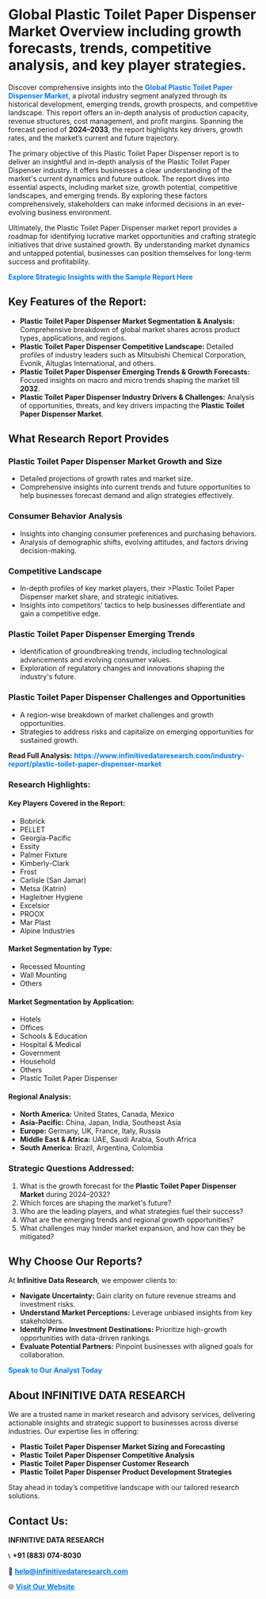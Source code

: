 <h1>Global Plastic Toilet Paper Dispenser Market Overview including growth forecasts, trends, competitive analysis, and key player strategies.</h1>
<p>
Discover comprehensive insights into the 
<a href="https://www.infinitivedataresearch.com/industry-report/plastic-toilet-paper-dispenser-market" rel="dofollow" style="color: #007BFF; text-decoration: none;"><strong>Global Plastic Toilet Paper Dispenser Market</strong></a>, a pivotal industry segment analyzed through its historical development, emerging trends, growth prospects, and competitive landscape. This report offers an in-depth analysis of production capacity, revenue structures, cost management, and profit margins. Spanning the forecast period of <strong>2024–2033</strong>, the report highlights key drivers, growth rates, and the market’s current and future trajectory.
</p>
<p>
The primary objective of this Plastic Toilet Paper Dispenser report is to deliver an insightful and in-depth analysis of the Plastic Toilet Paper Dispenser industry. It offers businesses a clear understanding of the market's current dynamics and future outlook. The report dives into essential aspects, including market size, growth potential, competitive landscapes, and emerging trends. By exploring these factors comprehensively, stakeholders can make informed decisions in an ever-evolving business environment.
</p>
<p>
Ultimately, the Plastic Toilet Paper Dispenser market report provides a roadmap for identifying lucrative market opportunities and crafting strategic initiatives that drive sustained growth. By understanding market dynamics and untapped potential, businesses can position themselves for long-term success and profitability.
</p>
<p>
<a href="https://www.infinitivedataresearch.com/request-sample/reportId=107617" style="color: #007BFF; text-decoration: none;"><strong>Explore Strategic Insights with the Sample Report Here</strong></a>
</p>

<h2>Key Features of the Report:</h2>
<ul>
<li><strong>Plastic Toilet Paper Dispenser Market Segmentation & Analysis:</strong> Comprehensive breakdown of global market shares across product types, applications, and regions.</li>
<li><strong>Plastic Toilet Paper Dispenser Competitive Landscape:</strong> Detailed profiles of industry leaders such as Mitsubishi Chemical Corporation, Evonik, Altuglas International, and others.</li>
<li><strong>Plastic Toilet Paper Dispenser Emerging Trends & Growth Forecasts:</strong> Focused insights on macro and micro trends shaping the market till <strong>2032</strong>.</li>
<li><strong>Plastic Toilet Paper Dispenser Industry Drivers & Challenges:</strong> Analysis of opportunities, threats, and key drivers impacting the <strong>Plastic Toilet Paper Dispenser Market</strong>.</li>
</ul>

<h2>What Research Report Provides</h2>
<h3>Plastic Toilet Paper Dispenser Market Growth and Size</h3>
<ul>
<li>Detailed projections of growth rates and market size.</li>
<li>Comprehensive insights into current trends and future opportunities to help businesses forecast demand and align strategies effectively.</li>
</ul>

<h3>Consumer Behavior Analysis</h3>
<ul>
<li>Insights into changing consumer preferences and purchasing behaviors.</li>
<li>Analysis of demographic shifts, evolving attitudes, and factors driving decision-making.</li>
</ul>

<h3>Competitive Landscape</h3>
<ul>
<li>In-depth profiles of key market players, their >Plastic Toilet Paper Dispenser market share, and strategic initiatives.</li>
<li>Insights into competitors' tactics to help businesses differentiate and gain a competitive edge.</li>
</ul>

<h3>Plastic Toilet Paper Dispenser Emerging Trends</h3>
<ul>
<li>Identification of groundbreaking trends, including technological advancements and evolving consumer values.</li>
<li>Exploration of regulatory changes and innovations shaping the industry's future.</li>
</ul>

<h3>Plastic Toilet Paper Dispenser Challenges and Opportunities</h3>
<ul>
<li>A region-wise breakdown of market challenges and growth opportunities.</li>
<li>Strategies to address risks and capitalize on emerging opportunities for sustained growth.</li>
</ul>
<p><strong>Read Full Analysis:</strong> <a href="https://www.infinitivedataresearch.com/industry-report/plastic-toilet-paper-dispenser-market" rel="dofollow" style="color: #007BFF; text-decoration: none;"><strong>https://www.infinitivedataresearch.com/industry-report/plastic-toilet-paper-dispenser-market</strong></a></p>
<h3>Research Highlights:</h3>
<h4>Key Players Covered in the Report:</h4>
<ul><li>Bobrick</li><li>PELLET</li><li>Georgia-Pacific</li><li>Essity</li><li>Palmer Fixture</li><li>Kimberly-Clark</li><li>Frost</li><li>Carlisle (San Jamar)</li><li>Metsa (Katrin)</li><li>Hagleitner Hygiene</li><li>Excelsior</li><li>PROOX</li><li>Mar Plast</li><li>Alpine Industries</li></ul>
<h4>Market Segmentation by Type:</h4>
<ul><li>Recessed Mounting</li><li>Wall Mounting</li><li>Others</li></ul>
<h4>Market Segmentation by Application:</h4>
<ul><li>Hotels</li><li>Offices</li><li>Schools &amp; Education</li><li>Hospital &amp; Medical</li><li>Government</li><li>Household</li><li>Others</li><li>Plastic Toilet Paper Dispenser</li></ul>

<h4>Regional Analysis:</h4>
<ul>
<li><strong>North America:</strong> United States, Canada, Mexico</li>
<li><strong>Asia-Pacific:</strong> China, Japan, India, Southeast Asia</li>
<li><strong>Europe:</strong> Germany, UK, France, Italy, Russia</li>
<li><strong>Middle East & Africa:</strong> UAE, Saudi Arabia, South Africa</li>
<li><strong>South America:</strong> Brazil, Argentina, Colombia</li>
</ul>

<h3>Strategic Questions Addressed:</h3>
<ol>
<li>What is the growth forecast for the <strong>Plastic Toilet Paper Dispenser Market</strong> during 2024–2032?</li>
<li>Which forces are shaping the market's future?</li>
<li>Who are the leading players, and what strategies fuel their success?</li>
<li>What are the emerging trends and regional growth opportunities?</li>
<li>What challenges may hinder market expansion, and how can they be mitigated?</li>
</ol>

<h2>Why Choose Our Reports?</h2>
<p>At <strong>Infinitive Data Research</strong>, we empower clients to:</p>
<ul>
<li><strong>Navigate Uncertainty:</strong> Gain clarity on future revenue streams and investment risks.</li>
<li><strong>Understand Market Perceptions:</strong> Leverage unbiased insights from key stakeholders.</li>
<li><strong>Identify Prime Investment Destinations:</strong> Prioritize high-growth opportunities with data-driven rankings.</li>
<li><strong>Evaluate Potential Partners:</strong> Pinpoint businesses with aligned goals for collaboration.</li>
</ul>
<p><a href="https://www.infinitivedataresearch.com/industry-report/plastic-toilet-paper-dispenser-market" rel="dofollow" style="color: #007BFF; text-decoration: none;"><strong>Speak to Our Analyst Today</strong></a></p>

<h2>About INFINITIVE DATA RESEARCH</h2>
<p>We are a trusted name in market research and advisory services, delivering actionable insights and strategic support to businesses across diverse industries. Our expertise lies in offering:</p>
<ul>
<li><strong>Plastic Toilet Paper Dispenser Market Sizing and Forecasting</strong></li>
<li><strong>Plastic Toilet Paper Dispenser Competitive Analysis</strong></li>
<li><strong>Plastic Toilet Paper Dispenser Customer Research</strong></li>
<li><strong>Plastic Toilet Paper Dispenser Product Development Strategies</strong></li>
</ul>
<p>Stay ahead in today’s competitive landscape with our tailored research solutions.</p>

<h2>Contact Us:</h2>
<p><strong>INFINITIVE DATA RESEARCH</strong></p>
<p>📞 <strong>+91 (883) 074-8030</strong></p>
<p>📧 <strong><a href="mailto:help@infinitivedataresearch.com" style="color: #007BFF;">help@infinitivedataresearch.com</a></strong></p>
<p>🌐 <strong><a href="https://www.infinitivedataresearch.com" rel="dofollow" style="color: #007BFF;">Visit Our Website</a></strong></p>